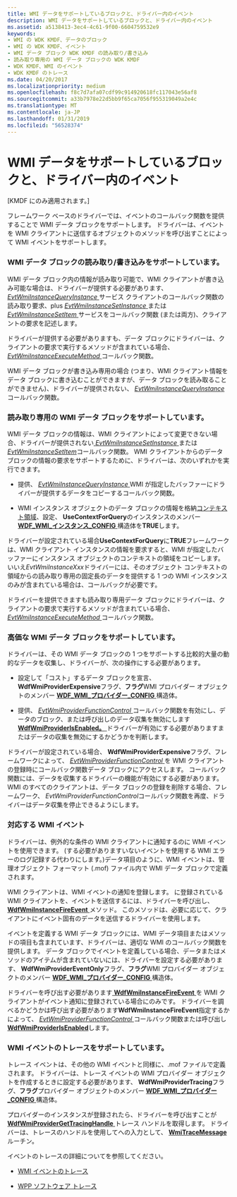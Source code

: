 ```yaml
---
title: WMI データをサポートしているブロックと、ドライバー内のイベント
description: WMI データをサポートしているブロックと、ドライバー内のイベント
ms.assetid: a5138413-3ec4-4c61-9f00-6604759532e9
keywords:
- WMI の WDK KMDF、データのブロック
- WMI の WDK KMDF、イベント
- WMI データ ブロック WDK KMDF の読み取り/書き込み
- 読み取り専用の WMI データ ブロックの WDK KMDF
- WDK KMDF、WMI のイベント
- WDK KMDF のトレース
ms.date: 04/20/2017
ms.localizationpriority: medium
ms.openlocfilehash: f8c7d7afa07cdf99c914920618fc117043e56af8
ms.sourcegitcommit: a33b7978e22d5bb9f65ca7056f955319049a2e4c
ms.translationtype: MT
ms.contentlocale: ja-JP
ms.lasthandoff: 01/31/2019
ms.locfileid: "56528374"
---
```

# <a name="supporting-wmi-data-blocks-and-events-in-your-driver"></a>WMI データをサポートしているブロックと、ドライバー内のイベント


\[KMDF にのみ適用されます。\]

フレームワーク ベースのドライバーでは、イベントのコールバック関数を提供することで WMI データ ブロックをサポートします。 ドライバーは、イベントを WMI クライアントに送信するオブジェクトのメソッドを呼び出すことによって WMI イベントをサポートします。

### <a href="" id="supporting-read-write-wmi-data-blocks"></a> WMI データ ブロックの読み取り/書き込みをサポートしています。

WMI データ ブロック内の情報が読み取り可能で、WMI クライアントが書き込み可能な場合は、ドライバーが提供する必要があります、 [ *EvtWmiInstanceQueryInstance* ](https://msdn.microsoft.com/library/windows/hardware/ff541843)サービス クライアントのコールバック関数の読み取り要求、plus [ *EvtWmiInstanceSetInstance* ](https://msdn.microsoft.com/library/windows/hardware/ff541847)または[ *EvtWmiInstanceSetItem* ](https://msdn.microsoft.com/library/windows/hardware/ff541852)サービスをコールバック関数 (または両方)、クライアントの要求を記述します。

ドライバーが提供する必要がありますも、データ ブロックにドライバーは、クライアントの要求で実行するメソッドが含まれている場合、 [ *EvtWmiInstanceExecuteMethod* ](https://msdn.microsoft.com/library/windows/hardware/ff541836)コールバック関数。

WMI データ ブロックが書き込み専用の場合 (つまり、WMI クライアント情報をデータ ブロックに書き込むことができますが、データ ブロックを読み取ることができません)、ドライバーが提供されない、 [ *EvtWmiInstanceQueryInstance* ](https://msdn.microsoft.com/library/windows/hardware/ff541843)コールバック関数。

### <a href="" id="supporting-read-only-wmi-data-blocks"></a> 読み取り専用の WMI データ ブロックをサポートしています。

WMI データ ブロックの情報は、WMI クライアントによって変更できない場合、ドライバーが提供されない[ *EvtWmiInstanceSetInstance* ](https://msdn.microsoft.com/library/windows/hardware/ff541847)または[ *EvtWmiInstanceSetItem*](https://msdn.microsoft.com/library/windows/hardware/ff541852)コールバック関数。 WMI クライアントからのデータ ブロックの情報の要求をサポートするために、ドライバーは、次のいずれかを実行できます。

-   提供、 [ *EvtWmiInstanceQueryInstance* ](https://msdn.microsoft.com/library/windows/hardware/ff541843) WMI が指定したバッファーにドライバーが提供するデータをコピーするコールバック関数。

-   WMI インスタンス オブジェクトのデータ ブロックの情報を格納[コンテキスト領域](framework-object-context-space.md)、設定、 **UseContextForQuery**のインスタンスのメンバー [ **WDF\_WMI\_インスタンス\_CONFIG** ](https://msdn.microsoft.com/library/windows/hardware/ff553058)構造体を**TRUE**します。

ドライバーが設定されている場合**UseContextForQuery**に**TRUE**フレームワークは、WMI クライアント インスタンスの情報を要求すると、WMI が指定したバッファーにインスタンス オブジェクトのコンテキストの領域をコピーします。 いいえ*EvtWmiInstanceXxx*ドライバーには、そのオブジェクト コンテキストの領域からの読み取り専用の固定長のデータを提供する 1 つの WMI インスタンスのみが含まれている場合は、コールバックが必要です。

ドライバーを提供できますも読み取り専用データ ブロックにドライバーは、クライアントの要求で実行するメソッドが含まれている場合、 [ *EvtWmiInstanceExecuteMethod* ](https://msdn.microsoft.com/library/windows/hardware/ff541836)コールバック関数。

### <a name="supporting-expensive-wmi-data-blocks"></a>高価な WMI データ ブロックをサポートしています。

ドライバーは、その WMI データ ブロックの 1 つをサポートする比較的大量の動的なデータを収集し、ドライバーが、次の操作にする必要があります。

-   設定して「コスト」するデータ ブロックを宣言、 **WdfWmiProviderExpensive**フラグ、**フラグ**WMI プロバイダー オブジェクトのメンバー [ **WDF\_WMI\_プロバイダー\_CONFIG** ](https://msdn.microsoft.com/library/windows/hardware/ff553067)構造体。

-   提供、 [ *EvtWmiProviderFunctionControl* ](https://msdn.microsoft.com/library/windows/hardware/ff541855)コールバック関数を有効にし、データのブロック、または呼び出しのデータ収集を無効にします[ **WdfWmiProviderIsEnabled。** ](https://msdn.microsoft.com/library/windows/hardware/ff551200)ドライバーが有効にする必要がありますまたはデータの収集を無効にするかどうかを判断します。

ドライバーが設定されている場合、 **WdfWmiProviderExpensive**フラグ、フレームワークによって、 [ *EvtWmiProviderFunctionControl* ](https://msdn.microsoft.com/library/windows/hardware/ff541855)を WMI クライアントの登録時にコールバック関数データ ブロックにアクセスします。 コールバック関数には、データを収集するドライバーの機能が有効にする必要があります。 WMI のすべてのクライアントは、データ ブロックの登録を削除する場合、フレームワーク、 *EvtWmiProviderFunctionControl*コールバック関数を再度、ドライバーはデータ収集を停止できるようにします。

### <a name="supporting-wmi-events"></a>対応する WMI イベント

ドライバーは、例外的な条件の WMI クライアントに通知するのに WMI イベントを使用できます。 (する必要がありますいないイベントを使用する WMI エラーのログ記録する代わりにします。)データ項目のように、WMI イベントは、管理オブジェクト フォーマット (.mof) ファイル内で WMI データ ブロックで定義されます。

WMI クライアントは、WMI イベントの通知を登録します。 に登録されている WMI クライアントを、イベントを送信するには、ドライバーを呼び出し、 [ **WdfWmiInstanceFireEvent** ](https://msdn.microsoft.com/library/windows/hardware/ff551182)メソッド。 このメソッドは、必要に応じて、クライアントにイベント固有のデータを送信するドライバーを使用します。

イベントを定義する WMI データ ブロックには、WMI データ項目またはメソッドの項目も含まれています、ドライバーは、適切な WMI のコールバック関数を提供します。 データ ブロックでイベントを定義している場合、データまたはメソッドのアイテムが含まれていないには、ドライバーを設定する必要があります、 **WdfWmiProviderEventOnly**フラグ、**フラグ**WMI プロバイダー オブジェクトのメンバー [ **WDF\_WMI\_プロバイダー\_CONFIG** ](https://msdn.microsoft.com/library/windows/hardware/ff553067)構造体。

ドライバーを呼び出す必要があります[ **WdfWmiInstanceFireEvent** ](https://msdn.microsoft.com/library/windows/hardware/ff551182)を WMI クライアントがイベント通知に登録されている場合にのみです。 ドライバーを調べるかどうかは呼び出す必要があります**WdfWmiInstanceFireEvent**指定するかによって、 [ *EvtWmiProviderFunctionControl* ](https://msdn.microsoft.com/library/windows/hardware/ff541855)コールバック関数または呼び出し[**WdfWmiProviderIsEnabled**](https://msdn.microsoft.com/library/windows/hardware/ff551200)します。

### <a name="supporting-wmi-event-tracing"></a>WMI イベントのトレースをサポートしています。

トレース イベントは、その他の WMI イベントと同様に、.mof ファイルで定義されます。 ドライバーは、トレース イベントの WMI プロバイダー オブジェクトを作成するときに設定する必要があります、 **WdfWmiProviderTracing**フラグ、**フラグ**プロバイダー オブジェクトのメンバー [ **WDF\_WMI\_プロバイダー\_CONFIG** ](https://msdn.microsoft.com/library/windows/hardware/ff553067)構造体。

プロバイダーのインスタンスが登録されたら、ドライバーを呼び出すことが[ **WdfWmiProviderGetTracingHandle** ](https://msdn.microsoft.com/library/windows/hardware/ff551198)トレース ハンドルを取得します。 ドライバーは、トレースのハンドルを使用してへの入力として、 [ **WmiTraceMessage** ](https://msdn.microsoft.com/library/windows/hardware/ff565836)ルーチン。

イベントのトレースの詳細についてを参照してください。

-   [WMI イベントのトレース](https://msdn.microsoft.com/library/windows/hardware/ff566350)

-   [WPP ソフトウェア トレース](https://msdn.microsoft.com/library/windows/hardware/ff556204)

 

 





